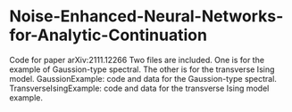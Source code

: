 # Noise-Enhanced-Neural-Networks-for-Analytic-Continuation
Code for paper arXiv:2111.12266
Two files are included. One is for the example of Gaussion-type spectral. The other is for the transverse Ising model.
GaussionExample: code and data for the Gaussion-type spectral.
TransverseIsingExample: code and data for the transverse Ising model example.

